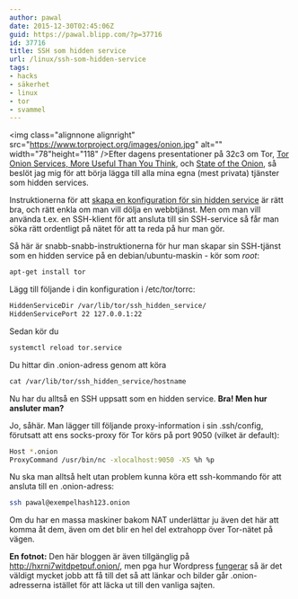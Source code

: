 ```yaml
---
author: pawal
date: 2015-12-30T02:45:06Z
guid: https://pawal.blipp.com/?p=37716
id: 37716
title: SSH som hidden service
url: /linux/ssh-som-hidden-service
tags:
- hacks
- säkerhet
- linux
- tor
- svammel
---
```


<img class="alignnone alignright" src="https://www.torproject.org/images/onion.jpg" alt="" width="78"height="118" />Efter dagens presentationer på 32c3 om Tor, <a
href="https://media.ccc.de/v/32c3-7322-tor_onion_services_more_useful_than_you_think">Tor
Onion Services, More Useful Than You Think</a>, och <a
href="https://media.ccc.de/v/32c3-7307-state_of_the_onion">State of
the Onion</a>, så beslöt jag mig för att börja lägga till alla mina
egna (mest privata) tjänster som hidden services.

Instruktionerna för att <a
href="https://www.torproject.org/docs/tor-hidden-service.html.en">skapa
en konfiguration för sin hidden service</a> är rätt bra, och rätt
enkla om man vill dölja en webbtjänst. Men om man vill använda
t.ex. en SSH-klient för att ansluta till sin SSH-service så får man
söka rätt ordentligt på nätet för att ta reda på hur man gör.

Så här är snabb-snabb-instruktionerna för hur man skapar sin
SSH-tjänst som en hidden service på en debian/ubuntu-maskin - kör som
_root_:

```sh
apt-get install tor
```

Lägg till följande i din konfiguration i /etc/tor/torrc:

```sh
HiddenServiceDir /var/lib/tor/ssh_hidden_service/
HiddenServicePort 22 127.0.0.1:22
```

Sedan kör du

```sh
systemctl reload tor.service
```

Du hittar din .onion-adress genom att köra
```sh
cat /var/lib/tor/ssh_hidden_service/hostname
```

Nu har du alltså en SSH uppsatt som en hidden service. **Bra! Men hur ansluter man?**

Jo, såhär. Man lägger till följande proxy-information i sin
.ssh/config, förutsatt att ens socks-proxy för Tor körs på port 9050
(vilket är default):

```sh
Host *.onion
ProxyCommand /usr/bin/nc -xlocalhost:9050 -X5 %h %p
```

Nu ska man alltså helt utan problem kunna köra ett ssh-kommando för att ansluta till en .onion-adress:

```sh
ssh pawal@exempelhash123.onion
```

Om du har en massa maskiner bakom NAT underlättar ju även det här att
komma åt dem, även om det blir en hel del extrahopp över Tor-nätet på
vägen.

**En fotnot:** Den här bloggen är även tillgänglig på
<a href="http://hxrni7witdpetpuf.onion/">http://hxrni7witdpetpuf.onion/</a>,
men pga hur Wordpress <a href="https://codex.wordpress.org/Changing_The_Site_URL">fungerar</a>
så är det väldigt mycket jobb att få till det så att länkar och
bilder går .onion-adresserna istället för att läcka ut till den
vanliga sajten.
